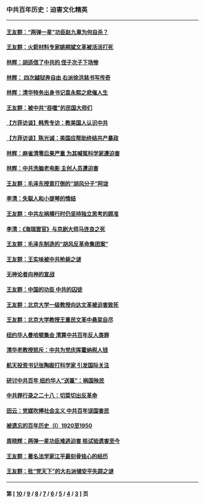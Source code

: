 ### 中共百年历史：迫害文化精英
---
#### [王友群：“两弹一星”功臣赵九章为何自杀？](../../pages/nf1176111/n14059162.md?09250430) 
#### [王友群：火箭材料专家姚桐斌文革被活活打死](../../pages/nf1176111/n14048805.md?09250430) 
#### [林辉：胡适信了中共的 侄子次子下场惨](../../pages/nf1176111/n14019760.md?09250430) 
#### [林辉： 四次越狱奔自由 右派徐洪慈书写传奇](../../pages/nf1176111/n14010438.md?09250430) 
#### [林辉：清华特务出身书记袁永熙之悲催人生](../../pages/nf1176111/n13997413.md?09250430) 
#### [王友群：被中共“吞噬”的民国大师们](../../pages/nf1176111/n13942620.md?09250430) 
#### [【方菲访谈】韩秀专访：教美国人认识中共](../../pages/nf1176111/n13821310.md?09250430) 
#### [【方菲访谈】陈光诚：美国应帮助终结共产暴政](../../pages/nf1176111/n13759521.md?09250430) 
#### [林辉：麻雀清零后果严重 为其喊冤科学家遭迫害](../../pages/nf1176111/n13746900.md?09250430) 
#### [林辉：中共洗脑老电影 主创人员遭迫害](../../pages/nf1176111/n13699437.md?09250430) 
#### [王友群：毛泽东授意打倒的“胡风分子”阿垅](../../pages/nf1176111/n13592541.md?09250430) 
#### [李清：失聪人和小提琴的情结](../../pages/nf1176111/n13459280.md?09250430) 
#### [王友群：中共左祸横行时仍坚持独立思考的顾准](../../pages/nf1176111/n13444722.md?09250430) 
#### [李清：《海瑞罢官》与京剧大师马连良之死](../../pages/nf1176111/n13412316.md?09250430) 
#### [王友群：毛泽东制造的“胡风反革命集团案”](../../pages/nf1176111/n13324909.md?09250430) 
#### [王友群：王实味被中共枪毙之谜](../../pages/nf1176111/n13307502.md?09250430) 
#### [无神论者向神的宣战](../../pages/nf1176111/n13281535.md?09250430) 
#### [王友群：中国的功臣 中共的囚徒](../../pages/nf1176111/n13291790.md?09250430) 
#### [王友群：北京大学一级教授向达文革被迫害致死](../../pages/nf1176111/n13150966.md?09250430) 
#### [王友群：北京大学教授王重民文革中悬梁自尽](../../pages/nf1176111/n13084645.md?09250430) 
#### [纽约华人曼哈顿集会 清算中共百年反人类罪](../../pages/nf1176111/n13084157.md?09250430) 
#### [清华老教授怒斥：中共为党庆挥霍纳税人钱](../../pages/nf1176111/n13071430.md?09250430) 
#### [航天投资书记张陶殴打科学家 引发国际关注](../../pages/nf1176111/n13069132.md?09250430) 
#### [研讨中共百年 纽约华人“送匾”：祸国殃民](../../pages/nf1176111/n13057367.md?09250430) 
#### [中共罪行录之二十八：切菜切出反革命](../../pages/nf1176111/n13030600.md?09250430) 
#### [田云：党媒吹捧社会主义 中共百年误国害民](../../pages/nf1176111/n13006682.md?09250430) 
#### [被遗忘的百年历史（I）1920至1950](../../pages/nf1176111/n12986411.md?09250430) 
#### [周晓辉：两弹一星功臣难逃迫害 核试验遗害至今](../../pages/nf1176111/n12974997.md?09250430) 
#### [王友群：著名法学家江平最刻骨铭心的经历](../../pages/nf1176111/n12970787.md?09250430) 
#### [王友群：批“党天下”的大右派储安平失踪之谜](../../pages/nf1176111/n12954229.md?09250430) 

---
#### 第 [ [10](./10.md?09250430) / [9](./9.md?09250430) / [8](./8.md?09250430) / [7](./7.md?09250430) / [6](./6.md?09250430) / [5](./5.md?09250430) / [4](./4.md?09250430) / [3](./3.md?09250430) ] 页

